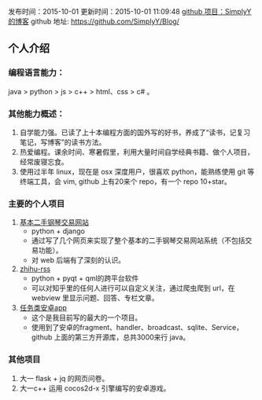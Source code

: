 发布时间：2015-10-01
更新时间：2015-10-01 11:09:48
[github 项目：SimplyY 的博客](https://github.com/SimplyY/Blog/)
github 地址: https://github.com/SimplyY/Blog/
## 个人介绍
### 编程语言能力：
java > python > js > c++ > html、css > c# 。

### 其他能力概述：
1. 自学能力强。已读了上十本编程方面的国外写的好书，养成了“读书，记复习笔记，写博客”的读书方法。
2. 热爱编程。课余时间、寒暑假里，利用大量时间自学经典书籍、做个人项目，经常废寝忘食。
3. 使用过半年 linux，现在是 osx 深度用户，很喜欢 python，能熟练使用 git 等终端工具，会 vim, github 上有20来个 repo，有一个 repo 10+star。

### 主要的个人项目
1. [基本二手钢琴交易网站](https://github.com/SimplyY/web_piano)
    - python + django
    - 通过写了几个网页来实现了整个基本的二手钢琴交易网站系统（不包括交易功能）。
    - 对 web 后端有了深刻的认识。
2. [zhihu-rss](https://github.com/SimplyY/zhihu-rss)
    - python + pyqt + qml的跨平台软件
    - 可以对知乎里的任何人进行可以自定义关注，通过爬虫爬到 url，在 webview 里显示问题、回答、专栏文章。
3. [任务类安卓app](https://github.com/jnSimpler/KillExam)
    - 这个是我目前写的最大的一个项目。
    - 使用到了安卓的fragment、handler、broadcast、sqlite、Service，github 上面的第三方开源库，总共3000来行 java。
### 其他项目
1. 大一 flask + jq 的网页问卷。
2. 大一c++ 运用 cocos2d-x 引擎编写的安卓游戏。
